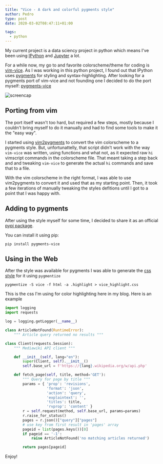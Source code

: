 ```yaml
---
title: "Vice - A dark and colorful pygments style"
author: Pedro
type: post
date: 2020-03-02T08:47:11+01:00

tags:
  - python
---
```


My current project is a data sciency project in python which means I've been using [IPython](https://ipython.org/) and [Jupyter](https://jupyter.org/) a lot.

For a while now, my go to and favorite colorscheme/theme for coding is [vim-vice](https://github.com/bcicen/vim-vice). As I was working in this python project, I found out that IPython uses [pygments](https://pygments.org/) for styling and syntax-highlighting. After looking for a pygments port of vim-vice and not founding one I decided to do the port myself: [pygments-vice](https://github.com/pedroreys/pygments-vice)

![screencap][screencap]

## Porting from vim

The port itself wasn't too hard, but required a few steps, mostly because I couldn't bring myself to do it manually and had to find some tools to make it the "easy way". 

I started using [vim2pygments](https://github.com/honza/vim2pygments) to convert the vim colorscheme to a pygments style. But, unfortunattelly, that script didn't work with the way `vim-vice` was written, using functions and what not, as it expected raw `hi` vimscript commands in the colorscheme file. That meant taking a step back and and tweaking `vim-vice` to generate the actual `hi` commands and save that to a file.


With the vim colorscheme in the right format, I was able to use vim2pygments to convert it and used that as my starting point. Then, it took a few iterations of manually tweaking the styles defitions until I got to a point that I was happy with.


## Adding to pygments

After using the style myself for some time, I decided to share it as an official [pypi package](https://test.pypi.org/project/pygments-vice).

You can install it using pip:

```
pip install pygments-vice
```

## Using in the Web

After the style was available for pygments I was able to generate the [css style](https://gist.github.com/pedroreys/e7055625de7db5a6782af23aee264e3c) for it using `pygmentize`

```shell {lineos=false}
pygmentize -S vice -f html -a .highlight > vice_highlight.css
```
This is the css I'm using for color highlighting here in my blog. Here is an example

```python
import logging
import requests

log = logging.getLogger(__name__)

class ArticleNotFound(RuntimeError):
    """ Article query returned no results """

class Client(requests.Session):
    """ Mediawiki API client """

    def __init__(self, lang="en"):
        super(Client, self).__init__()
        self.base_url = f'https://{lang}.wikipedia.org/w/api.php'

    def fetch_page(self, title, method='GET'):
        """ Query for page by title """
        params = { 'prop': 'revisions',
                   'format': 'json',
                   'action': 'query',
                   'explaintext': '',
                   'titles': title,
                   'rvprop': 'content' }
        r = self.request(method, self.base_url, params=params)
        r.raise_for_status()
        pages = r.json()["query"]["pages"]
        # use key from first result in 'pages' array
        pageid = list(pages.keys())[0]
        if pageid == '-1':
            raise ArticleNotFound('no matching articles returned')

        return pages[pageid]
```

Enjoy!


[screencap]: https://i.imgur.com/jt6TthK.png "vice"
